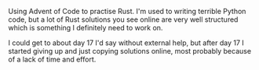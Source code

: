 Using Advent of Code to practise Rust. I'm used to writing terrible Python code, but a lot of Rust solutions you see online are very well structured which is something I definitely need to work on.

I could get to about day 17 I'd say without external help, but after day 17 I started giving up and just copying solutions online, most probably because of a lack of time and effort. 
